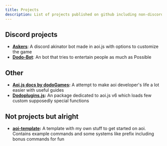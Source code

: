 ```yaml
---
title: Projects
description: List of projects published on github including non-discord ones
---
```


## Discord projects

* [**Askers**](https://github.com/DodoGames7/Askers): A discord akinator bot made in aoi.js with options to customize the game
* [**Dodo-Bot**](https://github.com/DodoGames7/Dodo-Bot/tree/v2): An bot that tries to entertain people as much as Possible

## Other

* [**Aoi.js docs by dodoGames**](https://dodogames.gitbook.io/aoi.js-docs-by-dodogames/)**:** A attempt to make aoi developer's life a lot easier with useful guides
* [**Dodoplugins.js**](https://github.com/dodoGames-s-Studios/dodoplugins.js)**:** An package dedicated to aoi.js v6 which loads few custom supposedly special functions

## Not projects but alright

* [**aoi-template**](https://github.com/DodoGames7/aoi-template)**:** A template with my own stuff to get started on aoi. Contains example commands and some systems like prefix including bonus commands for fun
